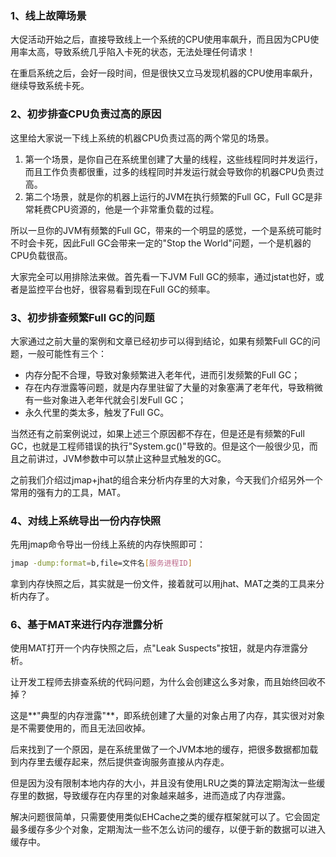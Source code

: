### 1、线上故障场景

大促活动开始之后，直接导致线上一个系统的CPU使用率飙升，而且因为CPU使用率太高，导致系统几乎陷入卡死的状态，无法处理任何请求！

在重启系统之后，会好一段时间，但是很快又立马发现机器的CPU使用率飙升，继续导致系统卡死。



### 2、初步排查CPU负责过高的原因

这里给大家说一下线上系统的机器CPU负责过高的两个常见的场景。

1. 第一个场景，是你自己在系统里创建了大量的线程，这些线程同时并发运行，而且工作负责都很重，过多的线程同时并发运行就会导致你的机器CPU负责过高。
2. 第二个场景，就是你的机器上运行的JVM在执行频繁的Full GC，Full GC是非常耗费CPU资源的，他是一个非常重负载的过程。

所以一旦你的JVM有频繁的Full GC，带来的一个明显的感觉，一个是系统可能时不时会卡死，因此Full GC会带来一定的"Stop the World"问题，一个是机器的CPU负载很高。

大家完全可以用排除法来做。首先看一下JVM Full GC的频率，通过jstat也好，或者是监控平台也好，很容易看到现在Full GC的频率。

### 3、初步排查频繁Full GC的问题

大家通过之前大量的案例和文章已经初步可以得到结论，如果有频繁Full GC的问题，一般可能性有三个：

- 内存分配不合理，导致对象频繁进入老年代，进而引发频繁的Full GC；
- 存在内存泄露等问题，就是内存里驻留了大量的对象塞满了老年代，导致稍微有一些对象进入老年代就会引发Full GC；
- 永久代里的类太多，触发了Full GC。

当然还有之前案例说过，如果上述三个原因都不存在，但是还是有频繁的Full GC，也就是工程师错误的执行"System.gc()"导致的。但是这个一般很少见，而且之前讲过，JVM参数中可以禁止这种显式触发的GC。

之前我们介绍过jmap+jhat的组合来分析内存里的大对象，今天我们介绍另外一个常用的强有力的工具，MAT。

### 4、对线上系统导出一份内存快照

先用jmap命令导出一份线上系统的内存快照即可：

```bash
jmap -dump:format=b,file=文件名[服务进程ID]
```

拿到内存快照之后，其实就是一份文件，接着就可以用jhat、MAT之类的工具来分析内存了。

### 6、基于MAT来进行内存泄露分析

使用MAT打开一个内存快照之后，点"Leak Suspects"按钮，就是内存泄露分析。

让开发工程师去排查系统的代码问题，为什么会创建这么多对象，而且始终回收不掉？

这是**"典型的内存泄露"**，即系统创建了大量的对象占用了内存，其实很对对象是不需要使用的，而且无法回收掉。

后来找到了一个原因，是在系统里做了一个JVM本地的缓存，把很多数据都加载到内存里去缓存起来，然后提供查询服务直接从内存走。

但是因为没有限制本地内存的大小，并且没有使用LRU之类的算法定期淘汰一些缓存里的数据，导致缓存在内存里的对象越来越多，进而造成了内存泄露。

解决问题很简单，只需要使用类似EHCache之类的缓存框架就可以了。它会固定最多缓存多少个对象，定期淘汰一些不怎么访问的缓存，以便于新的数据可以进入缓存中。